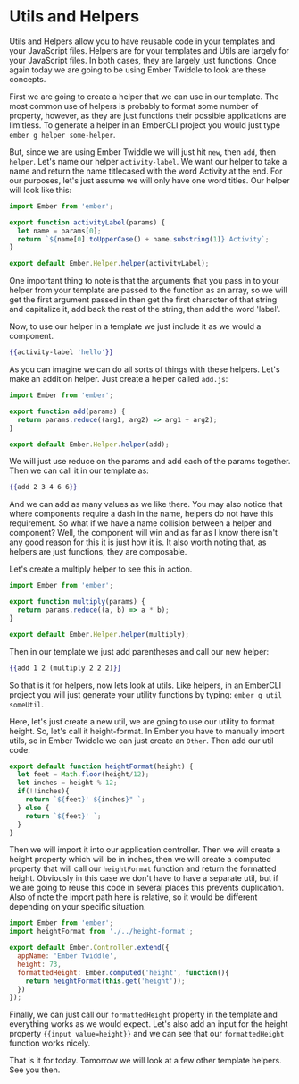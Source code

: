 # Utils and Helpers

Utils and Helpers allow you to have reusable code in your templates and your JavaScript files. Helpers are for your templates and Utils are largely for your JavaScript files. In both cases, they are largely just functions. Once again today we are going to be using Ember Twiddle to look are these concepts.

First we are going to create a helper that we can use in our template. The most common use of helpers is probably to format some number of property, however, as they are just functions their possible applications are limitless. To generate a helper in an EmberCLI project you would just type `ember g helper some-helper`.

But, since we are using Ember Twiddle we will just hit `new`, then `add`, then `helper`. Let's name our helper `activity-label`. We want our helper to take a name and return the name titlecased with the word Activity at the end. For our purposes, let's just assume we will only have one word titles. Our helper will look like this:

```JavaScript
import Ember from 'ember';

export function activityLabel(params) {
  let name = params[0];
  return `${name[0].toUpperCase() + name.substring(1)} Activity`;
}

export default Ember.Helper.helper(activityLabel);
```

One important thing to note is that the arguments that you pass in to your helper from your template are passed to the function as an array, so we will get the first argument passed in then get the first character of that string and capitalize it, add back the rest of the string, then add the word 'label'.

Now, to use our helper in a template we just include it as we would a component.

```hbs
{{activity-label 'hello'}}
```

As you can imagine we can do all sorts of things with these helpers. Let's make an addition helper. Just create a helper called `add.js`:

```JavaScript
import Ember from 'ember';

export function add(params) {
  return params.reduce((arg1, arg2) => arg1 + arg2);
}

export default Ember.Helper.helper(add);
```

We will just use reduce on the params and add each of the params together. Then we can call it in our template as:

```hbs
{{add 2 3 4 6 6}}
```

And we can add as many values as we like there. You may also notice that where components require a dash in the name, helpers do not have this requirement. So what if we have a name collision between a helper and component? Well, the component will win and as far as I know there isn't any good reason for this it is just how it is. It also worth noting that, as helpers are just functions, they are composable.

Let's create a multiply helper to see this in action.

```JavaScript
import Ember from 'ember';

export function multiply(params) {
  return params.reduce((a, b) => a * b);
}

export default Ember.Helper.helper(multiply);
```

Then in our template we just add parentheses and call our new helper:

```hbs
{{add 1 2 (multiply 2 2 2)}}
```

So that is it for helpers, now lets look at utils. Like helpers, in an EmberCLI project you will just generate your utility functions by typing: `ember g util someUtil`.

Here, let's just create a new util, we are going to use our utility to format height. So, let's call it height-format. In Ember you have to manually import utils, so in Ember Twiddle we can just create an `Other`. Then add our util code:

```JavaScript
export default function heightFormat(height) {
  let feet = Math.floor(height/12);
  let inches = height % 12;
  if(!!inches){
    return `${feet}' ${inches}" `;
  } else {
    return `${feet}' `;
  }
}
```

Then we will import it into our application controller. Then we will create a height property which will be in inches, then we will create a computed property that will call our `heightFormat` function and return the formatted height. Obviously in this case we don't have to have a separate util, but if we are going to reuse this code in several places this prevents duplication. Also of note the import path here is relative, so it would be different depending on your specific situation.

```JavaScript
import Ember from 'ember';
import heightFormat from './../height-format';

export default Ember.Controller.extend({
  appName: 'Ember Twiddle',
  height: 73,
  formattedHeight: Ember.computed('height', function(){
    return heightFormat(this.get('height'));
  })
});
```

Finally, we can just call our `formattedHeight` property in the template and everything works as we would expect. Let's also add an input for the height property `{{input value=height}}` and we can see that our `formattedHeight` function works nicely.

That is it for today. Tomorrow we will look at a few other template helpers. See you then.
